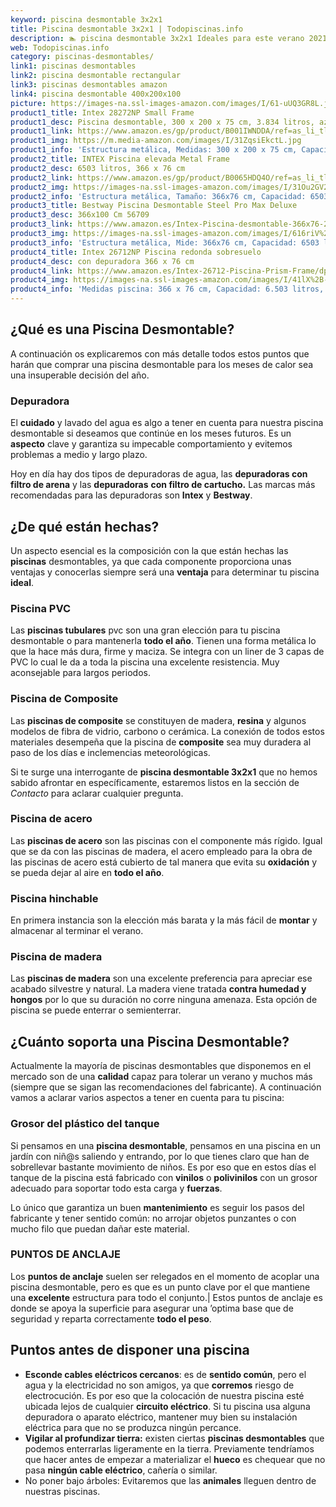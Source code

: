 ```yaml
---
keyword: piscina desmontable 3x2x1
title: Piscina desmontable 3x2x1 | Todopiscinas.info
description: 🏊 piscina desmontable 3x2x1 Ideales para este verano 2021. Aquí puedes comprar piscina desmontable 3x2x1 y comparar con otras similares. No dejes escapar piscina desmontable 3x2x1 a un precio realmente tentador.
web: Todopiscinas.info
category: piscinas-desmontables/
link1: piscinas desmontables
link2: piscina desmontable rectangular
link3: piscinas desmontables amazon
link4: piscina desmontable 400x200x100
picture: https://images-na.ssl-images-amazon.com/images/I/61-uUQ3GR8L.jpg
product1_title: Intex 28272NP Small Frame
product1_desc: Piscina desmontable, 300 x 200 x 75 cm, 3.834 litros, azul
product1_link: https://www.amazon.es/gp/product/B001IWNDDA/ref=as_li_tl?ie=UTF8&camp=3638&creative=24630&creativeASIN=B001IWNDDA&linkCode=as2&tag=todopiscinas0e-21&linkId=25b9d647487c889cb6ef56ed63f50ca1
product1_img: https://m.media-amazon.com/images/I/31ZqsiEkctL.jpg
product1_info: 'Estructura metálica, Medidas: 300 x 200 x 75 cm, Capacidad: 3.834 litros, Para 6 personas (+ 6 años), Fácil montaje, Forma rectangular'
product2_title: INTEX Piscina elevada Metal Frame
product2_desc: 6503 litros, 366 x 76 cm
product2_link: https://www.amazon.es/gp/product/B0065HDQ4O/ref=as_li_tl?ie=UTF8&camp=3638&creative=24630&creativeASIN=B0065HDQ4O&linkCode=as2&tag=todopiscinas0e-21&linkId=ed2430e3ba564d3527ee103df33ed7b3
product2_img: https://images-na.ssl-images-amazon.com/images/I/31Ou2GV2SAL.jpg
product2_info: 'Estructura metálica, Tamaño: 366x76 cm, Capacidad: 6503 litros, Forma circular, De 4 a 7 personas (+6 años)'
product3_title: Bestway Piscina Desmontable Steel Pro Max Deluxe
product3_desc: 366x100 Cm 56709
product3_link: https://www.amazon.es/Intex-Piscina-desmontable-366x76-28210NP/dp/B0065HDQ4O?__mk_es_ES=%C3%85M%C3%85%C5%BD%C3%95%C3%91&crid=25UQGV9HG2INI&dchild=1&keywords=piscinas+desmontables&qid=1615854176&sprefix=piscinas+dem%2Caps%2C201&sr=8-5&linkCode=ll1&tag=todopiscinas0e-21&linkId=34f200977c6cbaab1f3f4d9ac0e64755&language=es_ES&ref_=as_li_ss_tl
product3_img: https://images-na.ssl-images-amazon.com/images/I/616riV%2BiY3L.jpg
product3_info: 'Estructura metálica, Mide: 366x76 cm, Capacidad: 6503 litros, De 4 a 7 personas mayores de 6 años, Forma circular, Tecnología Super-Tough'
product4_title: Intex 26712NP Piscina redonda sobresuelo
product4_desc: con depuradora 366 x 76 cm
product4_link: https://www.amazon.es/Intex-26712-Piscina-Prism-Frame/dp/B07FB823GL?__mk_es_ES=%C3%85M%C3%85%C5%BD%C3%95%C3%91&dchild=1&keywords=piscinas+desmontables+con+depuradora&qid=1615936418&sr=8-5&linkCode=ll1&tag=todopiscinas0e-21&linkId=d98699de7830cd471766fa1daa36de34&language=es_ES&ref_=as_li_ss_tl
product4_img: https://images-na.ssl-images-amazon.com/images/I/41lX%2B-YpibL.jpg
product4_info: 'Medidas piscina: 366 x 76 cm, Capacidad: 6.503 litros, Incluye depuradora de cartucha A, Lona resistente triple capa'
---
```


## ¿Qué es una Piscina Desmontable?



A continuación os explicaremos con más detalle todos estos puntos que harán que comprar una piscina desmontable para los meses de calor sea una insuperable decisión del año.


### Depuradora

El **cuidado** y lavado del agua es algo a tener en cuenta para nuestra piscina desmontable si deseamos que continúe en los meses futuros. Es un **aspecto** clave y garantiza su impecable comportamiento y evitemos problemas a medio y largo plazo.

Hoy en día hay dos tipos de depuradoras de agua, las **depuradoras con filtro de arena** y  las **depuradoras** **con filtro de cartucho.** Las marcas más recomendadas para las depuradoras son **Intex** y **Bestway**.


## ¿De qué  están hechas?

Un aspecto esencial es la composición con la que están hechas las **piscinas** desmontables, ya que cada componente proporciona unas ventajas y conocerlas siempre será una **ventaja** para determinar tu piscina **ideal**.


### Piscina  PVC

Las **piscinas tubulares** pvc son una gran elección para tu piscina desmontable o para mantenerla **todo el año**. Tienen una forma metálica lo que la hace más dura, firme y maciza. Se integra con un liner de 3 capas de PVC lo cual le da a toda la piscina una excelente resistencia. Muy aconsejable para largos periodos.


### Piscina de Composite

Las **piscinas de composite** se constituyen de madera, **resina** y algunos modelos de fibra de vidrio, carbono o cerámica. La conexión de todos estos materiales desempeña que la piscina de **composite** sea muy duradera al paso de los días e inclemencias meteorológicas.

Si te surge una interrogante de **piscina desmontable 3x2x1** que no hemos sabido afrontar en específicamente, estaremos listos en la sección de _Contacto_ para aclarar cualquier pregunta.


### Piscina de acero

Las **piscinas de acero** son las piscinas con el componente más rígido. Igual que se da con las piscinas de madera, el acero empleado para la obra de las piscinas de acero está cubierto de tal manera que evita su **oxidación** y se pueda dejar al aire en **todo el año**.


### Piscina hinchable

En primera instancia son la elección más barata y la más fácil de **montar** y almacenar al terminar el verano.


### Piscina de madera

Las **piscinas de madera** son una excelente preferencia para apreciar ese acabado silvestre y natural. La madera viene tratada **contra humedad y hongos** por lo que su duración no corre ninguna amenaza. Esta opción de piscina se puede enterrar o semienterrar.

<brand-panel :title=product1_title :desc=product1_desc :img=product1_img :link=product1_link></brand-panel>

<external-banner></external-banner>



## ¿Cuánto soporta una Piscina Desmontable?

Actualmente la mayoría de piscinas desmontables que disponemos en el mercado son de una **calidad** capaz para tolerar un verano y muchos más (siempre que se sigan las recomendaciones del fabricante). A continuación vamos a aclarar varios aspectos a tener en cuenta para tu piscina:


### Grosor del plástico del tanque

Si pensamos en una **piscina desmontable**, pensamos en una piscina en un jardín con niñ@s saliendo y entrando, por lo que tienes claro que han de sobrellevar bastante movimiento de niños. Es por eso que en estos días el tanque de la piscina está fabricado con **vinilos** o **polivinilos** con un grosor adecuado para soportar todo esta carga y **fuerzas**.

Lo único que garantiza un	 buen **mantenimiento** es seguir los pasos del fabricante y tener sentido común: no arrojar objetos punzantes o con mucho filo que puedan dañar este material.


### PUNTOS DE ANCLAJE

Los **puntos de anclaje** suelen ser relegados en el momento de acoplar una piscina desmontable, pero  es que es un punto clave por el que mantiene una **excelente** estructura para todo el conjunto.| Estos puntos de anclaje es donde se apoya la superficie para asegurar una ’optima base que de seguridad y reparta correctamente **todo el peso**.


## Puntos antes de disponer una piscina



*   **Esconde cables eléctricos cercanos**: es de **sentido común**, pero el agua y la electricidad no son amigos, ya que **corremos** riesgo de electrocución. Es por eso que la colocación de nuestra piscina esté ubicada lejos de cualquier **circuito eléctrico**. Si tu piscina usa alguna depuradora o aparato eléctrico, mantener muy bien su instalación eléctrica para que no se produzca ningún percance.
*   **Vigilar al profundizar tierra:** existen ciertas **piscinas desmontables** que podemos enterrarlas ligeramente en la tierra. Previamente tendríamos que hacer antes de empezar a materializar el **hueco** es chequear que no pasa **ningún cable eléctrico**, cañería o similar.
*   No poner bajo árboles: Evitaremos que las **animales** lleguen dentro de nuestras piscinas.

<stats-list :link1=link1 :link2=link2 :link3=link3 :link4=link4 :category=category></stats-list>
